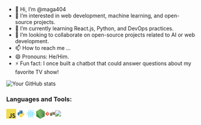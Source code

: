 - 👋 Hi, I’m @maga404
- 👀 I’m interested in web development, machine learning, and open-source projects.
- 🌱 I’m currently learning React.js, Python, and DevOps practices.
- 💞️ I’m looking to collaborate on open-source projects related to AI or web development.
- 📫 How to reach me ...
- 😄 Pronouns: He/Him.
- ⚡ Fun fact: I once built a chatbot that could answer questions about my favorite TV show!

<!---
maga404/maga404 is a ✨ special ✨ repository because its `README.md` (this file) appears on your GitHub profile.
You can click the Preview link to take a look at your changes.
--->
![Your GitHub stats](https://github-readme-stats.vercel.app/api?username=maga404&show_icons=true&theme=dark)

### Languages and Tools:
<div style="margin-bottom: 20px;">
<img align="left" alt="JavaScript" width="26px" src="https://raw.githubusercontent.com/github/explore/80688e429a7d4ef2fca1e82350fe8e3517d3494d/topics/javascript/javascript.png" />
<img align="left" alt="Python" width="26px" src="https://raw.githubusercontent.com/github/explore/80688e429a7d4ef2fca1e82350fe8e3517d3494d/topics/python/python.png" />
<img align="left" alt="React" width="26px" src="https://raw.githubusercontent.com/github/explore/80688e429a7d4ef2fca1e82350fe8e3517d3494d/topics/react/react.png" />
<img align="left" alt="Node.js" width="26px" src="https://raw.githubusercontent.com/github/explore/80688e429a7d4ef2fca1e82350fe8e3517d3494d/topics/nodejs/nodejs.png" />
<img align="left" alt="Git" width="26px" src="https://raw.githubusercontent.com/github/explore/80688e429a7d4ef2fca1e82350fe8e3517d3494d/topics/git/git.png" />
</div>  

<div style="margin-bottom: 20px;">

<img src="https://media.giphy.com/media/13HgwGsXF0aiGY/giphy.gif" width="300" />
</div>
